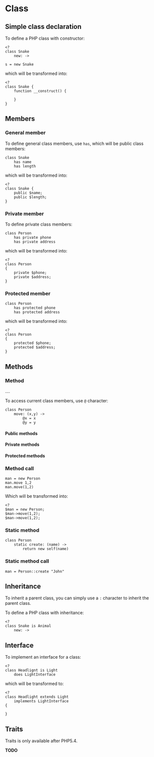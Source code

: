 Class
======

## Simple class declaration

To define a PHP class with constructor:

    <?
    class Snake
        new: ->

    s = new Snake

which will be transformed into:

    <?
    class Snake {
        function __construct() {

        }
    }


## Members

### General member

To define general class members, use `has`, which will be public class members:

    class Snake
        has name
        has length

which will be transformed into:

    <?
    class Snake {
        public $name;
        public $length;
    }

### Private member

To define private class members:

    class Person
        has private phone
        has private address

which will be transformed into:

    <?
    class Person 
    {
        private $phone;
        private $address;
    }

### Protected member

    class Person
        has protected phone
        has protected address

which will be transformed into:

    <?
    class Person 
    {
        protected $phone;
        protected $address;
    }

## Methods

### Method

....

To access current class members, use `@` character:

    class Person
        move: (x,y) ->
            @x = x
            @y = y

#### Public methods

#### Private methods

#### Protected methods


### Method call

    man = new Person
    man.move 1,2
    man.move(1,2)

Which will be transformed into:

    <?
    $man = new Person;
    $man->move(1,2);
    $man->move(1,2);

### Static method

    class Person
        static create: (name) ->
            return new self(name)

### Static method call

    man = Person::create "John"

## Inheritance

To inherit a parent class, you can simply use a `:` character to inherit the
parent class.

To define a PHP class with inheritance:

    <?
    class Snake is Animal
        new: ->


## Interface

To implement an interface for a class:

    <?
    class Headlignt is Light 
        does LightInterface

which will be transformed to:

    <?
    class Headlight extends Light 
        implements LightInterface
    {

    }

## Traits

Traits is only available after PHP5.4.

**TODO**

